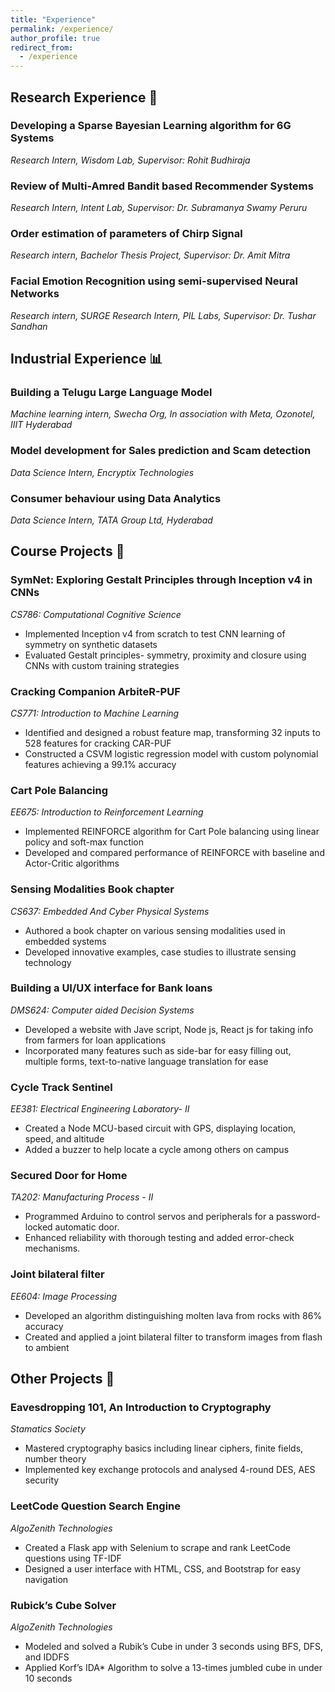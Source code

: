 ```yaml
---
title: "Experience"
permalink: /experience/
author_profile: true
redirect_from:
  - /experience
---
```


## Research Experience 🔬
### Developing a Sparse Bayesian Learning algorithm for 6G Systems
*Research Intern, Wisdom Lab, Supervisor: Rohit Budhiraja*

###  Review of Multi-Amred Bandit based Recommender Systems
*Research Intern, Intent Lab, Supervisor: Dr. Subramanya Swamy Peruru*


###  Order estimation of parameters of Chirp Signal
*Research intern, Bachelor Thesis Project, Supervisor: Dr. Amit Mitra*


###  Facial Emotion Recognition using semi-supervised Neural Networks
*Research intern, SURGE Research Intern, PIL Labs, Supervisor: Dr. Tushar Sandhan*



## Industrial Experience 📊
### Building a Telugu Large Language Model
*Machine learning intern, Swecha Org, In association with Meta, Ozonotel, IIIT Hyderabad*


### Model development for Sales prediction and Scam detection
*Data Science Intern, Encryptix Technologies*

 
### Consumer behaviour using Data Analytics
*Data Science Intern, TATA Group Ltd, Hyderabad*


## Course Projects 📝
### SymNet: Exploring Gestalt Principles through Inception v4 in CNNs
*CS786: Computational Cognitive Science*
- Implemented Inception v4 from scratch to test CNN learning of symmetry on synthetic datasets
- Evaluated Gestalt principles- symmetry, proximity and closure using CNNs with custom training strategies

### Cracking Companion ArbiteR-PUF
*CS771: Introduction to Machine Learning*
- Identified and designed a robust feature map, transforming 32 inputs to 528 features for cracking CAR-PUF
- Constructed a CSVM logistic regression model with custom polynomial features achieving a 99.1% accuracy

### Cart Pole Balancing
*EE675: Introduction to Reinforcement Learning*
- Implemented REINFORCE algorithm for Cart Pole balancing using linear policy and soft-max function
- Developed and compared performance of REINFORCE with baseline and Actor-Critic algorithms

### Sensing Modalities Book chapter
*CS637: Embedded And Cyber Physical Systems*
- Authored a book chapter on various sensing modalities used in embedded systems
- Developed innovative examples, case studies to illustrate sensing technology

### Building a UI/UX interface for Bank loans
*DMS624: Computer aided Decision Systems*
- Developed a website with Jave script, Node js, React js for taking info from farmers for loan applications
- Incorporated many features such as side-bar for easy filling out, multiple forms, text-to-native language translation for ease

###  Cycle Track Sentinel
*EE381: Electrical Engineering Laboratory- II*
- Created a Node MCU-based circuit with GPS, displaying location, speed, and altitude
- Added a buzzer to help locate a cycle among others on campus

###  Secured Door for Home
*TA202: Manufacturing Process - II*
- Programmed Arduino to control servos and peripherals for a password-locked automatic door.
- Enhanced reliability with thorough testing and added error-check mechanisms.

###  Joint bilateral filter
*EE604: Image Processing*
- Developed an algorithm distinguishing molten lava from rocks with 86% accuracy
- Created and applied a joint bilateral filter to transform images from flash to ambient

## Other Projects 🚀
###  Eavesdropping 101, An Introduction to Cryptography
*Stamatics Society*
- Mastered cryptography basics including linear ciphers, finite fields, number theory
- Implemented key exchange protocols and analysed 4-round DES, AES security

###  LeetCode Question Search Engine
*AlgoZenith Technologies*
- Created a Flask app with Selenium to scrape and rank LeetCode questions using TF-IDF
- Designed a user interface with HTML, CSS, and Bootstrap for easy navigation

###  Rubick’s Cube Solver
*AlgoZenith Technologies*
- Modeled and solved a Rubik’s Cube in under 3 seconds using BFS, DFS, and IDDFS
- Applied Korf’s IDA* Algorithm to solve a 13-times jumbled cube in under 10 seconds


